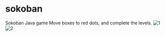 # sokoban
Sokoban Java game
Move boxes to red dots, and complete the levels.
![1](https://github.com/YehorSk/sokoban/assets/95549799/5aa0bf8c-2fc1-485e-a953-4c7cf1fc7fc3)
![2](https://github.com/YehorSk/sokoban/assets/95549799/00b95543-87a8-4438-930e-f03dc1afd56d)
